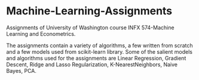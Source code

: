 # Machine-Learning-Assignments
Assignments of University of Washington course INFX 574-Machine Learning and Econometrics.

The assignments contain a variety of algorithms, a few written from scratch and a few models used from scikit-learn library.
Some of the salient models and algorithms used for the assignments are Linear Regression, Gradient Descent,
Ridge and Lasso Regularization, K-NearestNeighbors, Naive Bayes, PCA.
